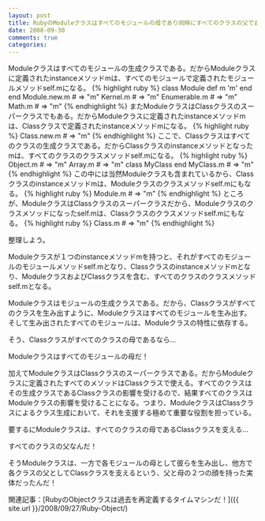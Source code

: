 ```yaml
---
layout: post
title: RubyのModuleクラスはすべてのモジュールの母であり同時にすべてのクラスの父である！
date: 2008-09-30
comments: true
categories:
---
```


Moduleクラスはすべてのモジュールの生成クラスである。だからModuleクラスに定義されたinstanceメソッドmは、すべてのモジュールで定義されたモジュールメソッドself.mになる。
{% highlight ruby %}
  class Module
    def m
      'm'
    end
  end
  Module.new.m # => "m"
  Kernel.m # => "m"
  Enumerable.m # => "m"
  Math.m # => "m"
{% endhighlight %}
またModuleクラスはClassクラスのスーパークラスでもある。だからModuleクラスに定義されたinstanceメソッドmは、Classクラスで定義されたinstanceメソッドmになる。
{% highlight ruby %}
  Class.new.m # => "m"
{% endhighlight %}
ここで、Classクラスはすべてのクラスの生成クラスである。だからClassクラスのinstanceメソッドとなったmは、すべてのクラスのクラスメソッドself.mになる。
{% highlight ruby %}
  Object.m # => "m"
  Array.m # => "m"
  class MyClass
  end
  MyClass.m # => "m"
{% endhighlight %}
この中には当然Moduleクラスも含まれているから、Classクラスのinstanceメソッドmは、Moduleクラスのクラスメソッドself.mにもなる。
{% highlight ruby %}
  Module.m # => "m"
{% endhighlight %}
ところが、ModuleクラスはClassクラスのスーパークラスだから、Moduleクラスのクラスメソッドになったself.mは、Classクラスのクラスメソッドself.mにもなる。
{% highlight ruby %}
  Class.m # => "m"
{% endhighlight %}

整理しよう。

Moduleクラスが１つのinstanceメソッドmを持つと、それがすべてのモジュールのモジュールメソッドself.mとなり、Classクラスのinstanceメソッドmとなり、ModuleクラスおよびClassクラスを含む、すべてのクラスのクラスメソッドself.mとなる。

Moduleクラスはモジュールの生成クラスである。だから、Classクラスがすべてのクラスを生み出すように、Moduleクラスはすべてのモジュールを生み出す。そして生み出されたすべてのモジュールは、Moduleクラスの特性に依存する。

そう、Classクラスがすべてのクラスの母であるなら…

Moduleクラスはすべてのモジュールの母だ！

加えてModuleクラスはClassクラスのスーパークラスである。だからModuleクラスに定義されたすべてのメソッドはClassクラスで使える。すべてのクラスはその生成クラスであるClassクラスの影響を受けるので、結果すべてのクラスはModuleクラスの影響を受けることになる。つまり、ModuleクラスはClassクラスによるクラス生成において、それを支援する極めて重要な役割を担っている。

要するにModuleクラスは、すべてのクラスの母であるClassクラスを支える…

すべてのクラスの父なんだ！

そうModuleクラスは、一方で各モジュールの母として彼らを生み出し、他方で各クラスの父としてClassクラスを支えるという、父と母の２つの顔を持った実体だったんだ！


関連記事：[RubyのObjectクラスは過去を再定義するタイムマシンだ！]({{ site.url }}/2008/09/27/Ruby-Object/)
